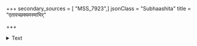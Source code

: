 +++
secondary_sources = [ "MSS_7923",]
jsonClass = "Subhaashita"
title = "एतावच्छक्यमस्माभिर्"

+++

<details><summary>Text</summary>

एतावच्छक्यमस्माभिर् वक्तुं त्वं गुणवानिति।  
रत्नाकरस्य रत्नौघपरिच्छेदे तु के वयम्॥
</details>
